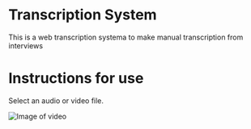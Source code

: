 # Transcription System
This is a web transcription systema to make manual transcription from interviews

# Instructions for use
Select an audio or video file.

![Image of video](https://drive.google.com/file/d/1bjyC6LsFiiitxdS-g-EEOz5DCv2C96R8/preview")
